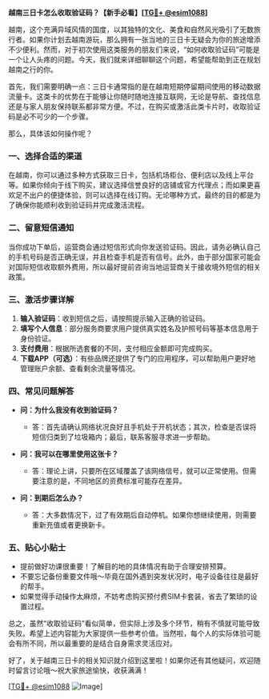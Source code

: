 **越南三日卡怎么收取验证码？【新手必看】[[TG💪+ @esim1088](https://t.me/s/esim1088)]**

越南，这个充满异域风情的国度，以其独特的文化、美食和自然风光吸引了无数旅行者。如果你计划去越南游玩，那么拥有一张当地的三日卡无疑会为你的旅途增添不少便利。然而，对于初次使用这类服务的朋友们来说，“如何收取验证码”可能是一个让人头疼的问题。今天，我们就来详细聊聊这个问题，希望能帮助到正在规划越南之行的你。

首先，我们需要明确一点：三日卡通常指的是在越南短期停留期间使用的移动数据流量卡。这类卡的优势在于能够让你随时随地连接互联网，无论是导航、查找信息还是与家人朋友保持联系都非常方便。不过，在购买或激活此类卡片时，收取验证码是必不可少的一个步骤。

那么，具体该如何操作呢？

### 一、选择合适的渠道

在越南，你可以通过多种方式获取三日卡，包括机场柜台、便利店以及线上平台等。如果你倾向于线下购买，建议选择信誉良好的店铺或官方代理点；而如果更喜欢足不出户的便捷体验，则可以选择在线订购。无论哪种方式，最终的目的都是为了确保你能顺利收到验证码并完成激活流程。

### 二、留意短信通知

当你成功下单后，运营商会通过短信形式向你发送验证码。因此，请务必确认自己的手机号码是否正确无误，并且检查手机是否有信号。此外，由于部分国家可能会对国际短信收取额外费用，所以最好提前咨询当地运营商关于接收境外短信的相关政策。

### 三、激活步骤详解

1. **输入验证码**：收到短信之后，请按照提示输入正确的验证码。
2. **填写个人信息**：部分服务商要求用户提供真实姓名及护照号码等基本信息用于身份验证。
3. **支付费用**：根据所选套餐的不同，支付相应金额即可完成购买。
4. **下载APP（可选）**：有些品牌还提供了专门的应用程序，可以帮助用户更好地管理账户余额、查看剩余流量等情况。

### 四、常见问题解答

- **问：为什么我没有收到验证码？**
  - 答：首先请确认网络状况良好且手机处于开机状态；其次，检查是否误将短信归类到了垃圾箱内；最后，联系客服寻求进一步帮助。

- **问：我可以在哪里使用这张卡？**
  - 答：理论上讲，只要所在区域覆盖了该网络信号，就可以正常使用。但需要注意的是，不同地区的资费标准可能存在差异。

- **问：到期后怎么办？**
  - 答：大多数情况下，过了有效期后自动停机。如果你想继续使用，则需要重新充值或者更换新卡。

### 五、贴心小贴士

- 提前做好功课很重要！了解目的地的具体情况有助于合理安排预算。
- 不要忘记备份重要文件哦～毕竟在国外遇到突发状况时，电子设备往往是最好的帮手。
- 如果觉得手动操作太麻烦，不妨考虑购买预付费SIM卡套装，省去了繁琐的设置过程。

总之，虽然“收取验证码”看似简单，但实际上涉及多个环节，稍有不慎就可能导致失败。希望上述内容能为大家提供一些参考价值。当然啦，每个人的实际体验可能会有所不同，所以最重要的是结合自身需求灵活应对。

好了，关于越南三日卡的相关知识就介绍到这里啦！如果你还有其他疑问，欢迎随时留言讨论哦～祝大家旅途愉快，收获满满！

[[TG💪+ @esim1088](https://t.me/s/esim1088) ![Image](https://i.postimg.cc/4NQfJmqS/Snipaste-2025-05-13-00-14-12.png)]